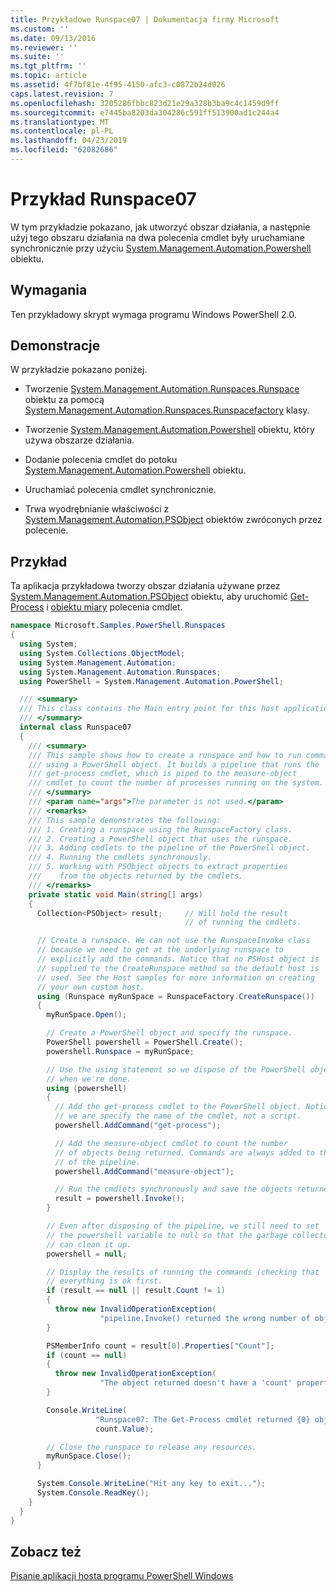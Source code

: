 ```yaml
---
title: Przykładowe Runspace07 | Dokumentacja firmy Microsoft
ms.custom: ''
ms.date: 09/13/2016
ms.reviewer: ''
ms.suite: ''
ms.tgt_pltfrm: ''
ms.topic: article
ms.assetid: 4f7bf81e-4f95-4150-afc3-c0872b24d026
caps.latest.revision: 7
ms.openlocfilehash: 3205286fbbc823d21e29a328b3ba9c4c1459d9ff
ms.sourcegitcommit: e7445ba8203da304286c591ff513900ad1c244a4
ms.translationtype: MT
ms.contentlocale: pl-PL
ms.lasthandoff: 04/23/2019
ms.locfileid: "62082686"
---
```

# <a name="runspace07-sample"></a>Przykład Runspace07

W tym przykładzie pokazano, jak utworzyć obszar działania, a następnie użyj tego obszaru działania na dwa polecenia cmdlet były uruchamiane synchronicznie przy użyciu [System.Management.Automation.Powershell](/dotnet/api/system.management.automation.powershell) obiektu.

## <a name="requirements"></a>Wymagania

Ten przykładowy skrypt wymaga programu Windows PowerShell 2.0.

## <a name="demonstrates"></a>Demonstracje

W przykładzie pokazano poniżej.

- Tworzenie [System.Management.Automation.Runspaces.Runspace](/dotnet/api/System.Management.Automation.Runspaces.Runspace) obiektu za pomocą [System.Management.Automation.Runspaces.Runspacefactory](/dotnet/api/System.Management.Automation.Runspaces.RunspaceFactory) klasy.

- Tworzenie [System.Management.Automation.Powershell](/dotnet/api/system.management.automation.powershell) obiektu, który używa obszarze działania.

- Dodanie polecenia cmdlet do potoku [System.Management.Automation.Powershell](/dotnet/api/system.management.automation.powershell) obiektu.

- Uruchamiać polecenia cmdlet synchronicznie.

- Trwa wyodrębnianie właściwości z [System.Management.Automation.PSObject](/dotnet/api/System.Management.Automation.PSObject) obiektów zwróconych przez polecenie.

## <a name="example"></a>Przykład

Ta aplikacja przykładowa tworzy obszar działania używane przez [System.Management.Automation.PSObject](/dotnet/api/System.Management.Automation.PSObject) obiektu, aby uruchomić [Get-Process](/powershell/module/Microsoft.PowerShell.Management/Get-Process) i [obiektu miary](/powershell/module/microsoft.powershell.utility/measure-object) polecenia cmdlet.

```csharp
namespace Microsoft.Samples.PowerShell.Runspaces
{
  using System;
  using System.Collections.ObjectModel;
  using System.Management.Automation;
  using System.Management.Automation.Runspaces;
  using PowerShell = System.Management.Automation.PowerShell;

  /// <summary>
  /// This class contains the Main entry point for this host application.
  /// </summary>
  internal class Runspace07
  {
    /// <summary>
    /// This sample shows how to create a runspace and how to run commands
    /// using a PowerShell object. It builds a pipeline that runs the
    /// get-process cmdlet, which is piped to the measure-object
    /// cmdlet to count the number of processes running on the system.
    /// </summary>
    /// <param name="args">The parameter is not used.</param>
    /// <remarks>
    /// This sample demonstrates the following:
    /// 1. Creating a runspace using the RunspaceFactory class.
    /// 2. Creating a PowerShell object that uses the runspace.
    /// 3. Adding cmdlets to the pipeline of the PowerShell object.
    /// 4. Running the cmdlets synchronously.
    /// 5. Working with PSObject objects to extract properties
    ///    from the objects returned by the cmdlets.
    /// </remarks>
    private static void Main(string[] args)
    {
      Collection<PSObject> result;     // Will hold the result
                                       // of running the cmdlets.

      // Create a runspace. We can not use the RunspaceInvoke class
      // because we need to get at the underlying runspace to
      // explicitly add the commands. Notice that no PSHost object is
      // supplied to the CreateRunspace method so the default host is
      // used. See the Host samples for more information on creating
      // your own custom host.
      using (Runspace myRunSpace = RunspaceFactory.CreateRunspace())
      {
        myRunSpace.Open();

        // Create a PowerShell object and specify the runspace.
        PowerShell powershell = PowerShell.Create();
        powershell.Runspace = myRunSpace;

        // Use the using statement so we dispose of the PowerShell object
        // when we're done.
        using (powershell)
        {
          // Add the get-process cmdlet to the PowerShell object. Notice
          // we are specify the name of the cmdlet, not a script.
          powershell.AddCommand("get-process");

          // Add the measure-object cmdlet to count the number
          // of objects being returned. Commands are always added to the end
          // of the pipeline.
          powershell.AddCommand("measure-object");

          // Run the cmdlets synchronously and save the objects returned.
          result = powershell.Invoke();
        }

        // Even after disposing of the pipeLine, we still need to set
        // the powershell variable to null so that the garbage collector
        // can clean it up.
        powershell = null;

        // Display the results of running the commands (checking that
        // everything is ok first.
        if (result == null || result.Count != 1)
        {
          throw new InvalidOperationException(
                    "pipeline.Invoke() returned the wrong number of objects");
        }

        PSMemberInfo count = result[0].Properties["Count"];
        if (count == null)
        {
          throw new InvalidOperationException(
                    "The object returned doesn't have a 'count' property");
        }

        Console.WriteLine(
                   "Runspace07: The Get-Process cmdlet returned {0} objects",
                   count.Value);

        // Close the runspace to release any resources.
        myRunSpace.Close();
      }

      System.Console.WriteLine("Hit any key to exit...");
      System.Console.ReadKey();
    }
  }
}
```

## <a name="see-also"></a>Zobacz też

[Pisanie aplikacji hosta programu PowerShell Windows](./writing-a-windows-powershell-host-application.md)